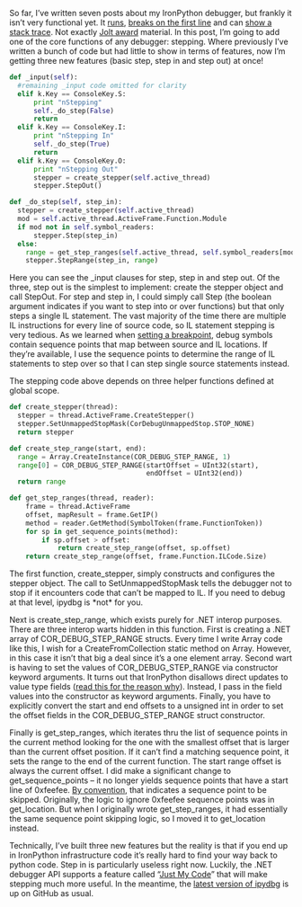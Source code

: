 So far, I’ve written seven posts about my IronPython debugger, but
frankly it isn’t very functional yet. It
[runs](http://devhawk.net/2009/02/28/Writing+An+IronPython+Debugger+Hello+Debugger.aspx),
[breaks on the first
line](http://devhawk.net/2009/03/02/Writing+An+IronPython+Debugger+Setting+A+Breakpoint.aspx)
and can [show a stack
trace](http://devhawk.net/2009/03/09/Writing+An+IronPython+Debugger+Dynamic+Stack+Trace.aspx).
Not exactly [Jolt award](http://www.joltawards.com/) material. In this
post, I’m going to add one of the core functions of any debugger:
stepping. Where previously I’ve written a bunch of code but had little
to show in terms of features, now I’m getting three new features (basic
step, step in and step out) at once!

``` python
def _input(self):
  #remaining _input code omitted for clarity
  elif k.Key == ConsoleKey.S:
      print "nStepping"
      self._do_step(False)
      return
  elif k.Key == ConsoleKey.I:
      print "nStepping In"
      self._do_step(True)
      return
  elif k.Key == ConsoleKey.O:
      print "nStepping Out"
      stepper = create_stepper(self.active_thread)
      stepper.StepOut()

def _do_step(self, step_in):
  stepper = create_stepper(self.active_thread)
  mod = self.active_thread.ActiveFrame.Function.Module
  if mod not in self.symbol_readers:
      stepper.Step(step_in)
  else:
    range = get_step_ranges(self.active_thread, self.symbol_readers[mod])
    stepper.StepRange(step_in, range)
```

Here you can see the \_input clauses for step, step in and step out. Of
the three, step out is the simplest to implement: create the stepper
object and call StepOut. For step and step in, I could simply call Step
(the boolean argument indicates if you want to step into or over
functions) but that only steps a single IL statement. The vast majority
of the time there are multiple IL instructions for every line of source
code, so IL statement stepping is very tedious. As we learned when
[setting a
breakpoint](http://devhawk.net/2009/03/02/Writing+An+IronPython+Debugger+Setting+A+Breakpoint.aspx),
debug symbols contain sequence points that map between source and IL
locations. If they’re available, I use the sequence points to determine
the range of IL statements to step over so that I can step single source
statements instead.

The stepping code above depends on three helper functions defined at
global scope.

``` python
def create_stepper(thread):
  stepper = thread.ActiveFrame.CreateStepper()
  stepper.SetUnmappedStopMask(CorDebugUnmappedStop.STOP_NONE)
  return stepper  

def create_step_range(start, end):
  range = Array.CreateInstance(COR_DEBUG_STEP_RANGE, 1)
  range[0] = COR_DEBUG_STEP_RANGE(startOffset = UInt32(start),
                                  endOffset = UInt32(end))
  return range

def get_step_ranges(thread, reader):
    frame = thread.ActiveFrame
    offset, mapResult = frame.GetIP()
    method = reader.GetMethod(SymbolToken(frame.FunctionToken))
    for sp in get_sequence_points(method):
        if sp.offset > offset:
            return create_step_range(offset, sp.offset)
    return create_step_range(offset, frame.Function.ILCode.Size)
```

The first function, create\_stepper, simply constructs and configures
the stepper object. The call to SetUnmappedStopMask tells the debugger
not to stop if it encounters code that can’t be mapped to IL. If you
need to debug at that level, ipydbg is \*not\* for you.

Next is create\_step\_range, which exists purely for .NET interop
purposes. There are three interop warts hidden in this function. First
is creating a .NET array of COR\_DEBUG\_STEP\_RANGE structs. Every time
I write Array code like this, I wish for a CreateFromCollection static
method on Array. However, in this case it isn’t that big a deal since
it’s a one element array. Second wart is having to set the values of
COR\_DEBUG\_STEP\_RANGE via constructor keyword arguments. It turns out
that IronPython disallows direct updates to value type fields ([read
this for the reason
why](http://ironpython.codeplex.com/Wiki/View.aspx?title=Value%20Types)).
Instead, I pass in the field values into the constructor as keyword
arguments. Finally, you have to explicitly convert the start and end
offsets to a unsigned int in order to set the offset fields in the
COR\_DEBUG\_STEP\_RANGE struct constructor.

Finally is get\_step\_ranges, which iterates thru the list of sequence
points in the current method looking for the one with the smallest
offset that is larger than the current offset position. If it can’t find
a matching sequence point, it sets the range to the end of the current
function. The start range offset is always the current offset. I did
make a significant change to get\_sequence\_points – it no longer yields
sequence points that have a start line of 0xfeefee. [By
convention](http://blogs.msdn.com/jmstall/archive/2005/06/19/FeeFee_SequencePoints.aspx),
that indicates a sequence point to be skipped. Originally, the logic to
ignore 0xfeefee sequence points was in get\_location. But when I
originally wrote get\_step\_ranges, it had essentially the same sequence
point skipping logic, so I moved it to get\_location instead.

Technically, I’ve built three new features but the reality is that if
you end up in IronPython infrastructure code it’s really hard to find
your way back to python code. Step in is particularly useless right now.
Luckily, the .NET debugger API supports a feature called “[Just My
Code](http://blogs.msdn.com/jmstall/archive/2004/12/31/344832.aspx)”
that will make stepping much more useful. In the meantime, the [latest
version of
ipydbg](http://github.com/devhawk/ipydbg/tree/0840b8cf3918feb70311bc0d0a8e0cb0f06fc37c)
is up on GitHub as usual.
